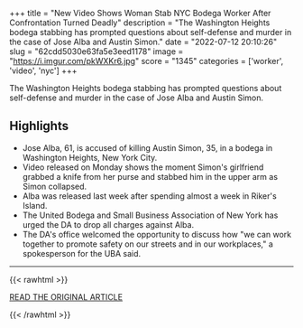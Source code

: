 +++
title = "New Video Shows Woman Stab NYC Bodega Worker After Confrontation Turned Deadly"
description = "The Washington Heights bodega stabbing has prompted questions about self-defense and murder in the case of Jose Alba and Austin Simon."
date = "2022-07-12 20:10:26"
slug = "62cdd5030e63fa5e3eed1178"
image = "https://i.imgur.com/pkWXKr6.jpg"
score = "1345"
categories = ['worker', 'video', 'nyc']
+++

The Washington Heights bodega stabbing has prompted questions about self-defense and murder in the case of Jose Alba and Austin Simon.

## Highlights

- Jose Alba, 61, is accused of killing Austin Simon, 35, in a bodega in Washington Heights, New York City.
- Video released on Monday shows the moment Simon's girlfriend grabbed a knife from her purse and stabbed him in the upper arm as Simon collapsed.
- Alba was released last week after spending almost a week in Riker's Island.
- The United Bodega and Small Business Association of New York has urged the DA to drop all charges against Alba.
- The DA's office welcomed the opportunity to discuss how "we can work together to promote safety on our streets and in our workplaces," a spokesperson for the UBA said.

---

{{< rawhtml >}}
  <p class="article-category">
    <a target="_blank" href="https://www.nbcnewyork.com/news/local/new-video-shows-girlfriend-stab-nyc-bodega-worker-after-confrontation-turned-deadly/3769959/?amp">READ THE ORIGINAL ARTICLE</a>
  </p>
{{< /rawhtml >}}

